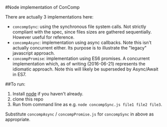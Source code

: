 #Node implementation of ConComp

There are actually 3 implementations here:

* `concompSync`: using the synchronous file system calls.  Not strictly compliant with the spec, since files sizes are gathered sequentially.  However useful for reference.
* `concompAsync`: implementation using async callbacks.  Note this isn't actually concurrent either.  Its purpose is to illustrate the "legacy" javascript approach.
* `concompPromise`: implementation using ES6 promises.  A concurrent implementation which, as of writing (2016-06-21) represents the idiomatic approach.  Note this will likely be superseded by Async/Await in ES7.

##To run:

1. Install [node](https://nodejs.org/en/) if you haven't already.
2. clone this repo
3. Run from command line as e.g. `node concompSync.js file1 file2 file3`.

Substitute `concompAsync` / `concompPromise.js` for `concompSync` in above as appropriate.


